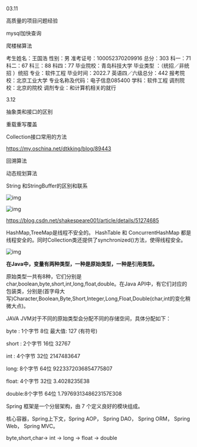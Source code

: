 03.11

高质量的项目问题经验

mysql加快查询

爬楼梯算法











































考生姓名：王国浩
性别：男
准考证号：100052370209916
总分：303
科一：71
科二：67
科三：88
科四：77
毕业院校：青岛科技大学
毕业类型 ：（统招／非统招 ）统招
专业：软件工程
毕业时间：2022.7
英语四／六级总分：442
报考院校：北京工业大学
专业名称及代码：电子信息085400
学科：软件工程
调剂院校：北京的院校
调剂专业：和计算机相关的就行



3.12

抽象类和接口的区别

重载重写覆盖

Collection接口常用的方法

https://my.oschina.net/dtkking/blog/89443

回溯算法

动态规划算法

String 和StringBuffer的区别和联系

![img](https://uploadfiles.nowcoder.com/images/20171008/4154422_1507446427676_B79947F5D1E4CD7AAB65620127350E13)

![img](https://uploadfiles.nowcoder.com/images/20170817/6577016_1502936071145_236678ED840D4B66889A095C455D1A00)

https://blog.csdn.net/shakespeare001/article/details/51274685

HashMap,TreeMap是线程不安全的。 HashTable 和 ConcurrentHashMap 都是线程安全的。同时Collection类还提供了synchronized()方法，使得线程安全。

![img](https://uploadfiles.nowcoder.com/images/20180815/6855549_1534301601111_994B36FBA5D0176311889BFCC3F57C1F)









**在Java中，变量有两种类型，一种是原始类型，一种是引用类型。**

原始类型一共有8种，它们分别是char,boolean,byte,short,int,long,float,double。在Java API中，有它们对应的包装类，分别是(首字母大写)Character,Boolean,Byte,Short,Integer,Long,Float,Double(char,int的变化稍微大点)。

JAVA JVM对于不同的原始类型会分配不同的存储空间，具体分配如下：

byte  : 1个字节   8位
最大值: 127  (有符号)

short : 2个字节   16位               32767

int :   4个字节   32位               2147483647

long:  8个字节   64位               9223372036854775807

float:  4个字节   32位               3.4028235E38

double:8个字节  64位               1.7976931348623157E308

Spring 框架是一个分层架构，由 7 个定义良好的模块组成。

核心容器，Spring上下文，Spring AOP， Spring DAO， Spring ORM， Spring Web， Spring MVC。

byte,short,char-> int -> long -> float -> double